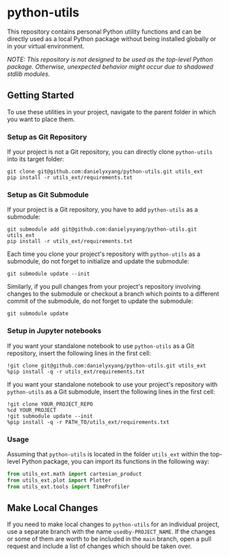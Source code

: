 # python-utils

This repository contains personal Python utility functions and can be directly used as a local Python package without being installed globally or in your virtual environment.

*NOTE: This repository is not designed to be used as the top-level Python package. Otherwise, unexpected behavior might occur due to shadowed stdlib modules.*


## Getting Started

To use these utilities in your project, navigate to the parent folder in which you want to place them.

### Setup as Git Repository
If your project is not a Git repository, you can directly clone `python-utils` into its target folder:
```
git clone git@github.com:danielyxyang/python-utils.git utils_ext
pip install -r utils_ext/requirements.txt
```

### Setup as Git Submodule
If your project is a Git repository, you have to add `python-utils` as a submodule:
```
git submodule add git@github.com:danielyxyang/python-utils.git utils_ext
pip install -r utils_ext/requirements.txt
```
Each time you clone your project's repository with `python-utils` as a submodule, do not forget to initialize and update the submodule:
```
git submodule update --init
```
Similarly, if you pull changes from your project's repository involving changes to the submodule or checkout a branch which points to a different commit of the submodule, do not forget to update the submodule:
```
git submodule update
```

### Setup in Jupyter notebooks
If you want your standalone notebook to use `python-utils` as a Git repository, insert the following lines in the first cell:
```
!git clone git@github.com:danielyxyang/python-utils.git utils_ext
%pip install -q -r utils_ext/requirements.txt
```
If you want your standalone notebook to use your project's repository with `python-utils` as a Git submodule, insert the following lines in the first cell:
```
!git clone YOUR_PROJECT_REPO
%cd YOUR_PROJECT
!git submodule update --init
%pip install -q -r PATH_TO/utils_ext/requirements.txt
```

### Usage
Assuming that `python-utils` is located in the folder `utils_ext` within the top-level Python package, you can import its functions in the following way:
```python
from utils_ext.math import cartesian_product
from utils_ext.plot import Plotter
from utils_ext.tools import TimeProfiler
```

## Make Local Changes

If you need to make local changes to `python-utils` for an individual project, use a separate branch with the name `usedby-PROJECT_NAME`. If the changes or some of them are worth to be included in the `main` branch, open a pull request and include a list of changes which should be taken over.
